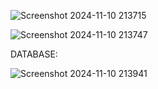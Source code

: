 ![Screenshot 2024-11-10 213715](https://github.com/user-attachments/assets/b12a1a56-8636-483f-8452-b59ef66a6f52)


![Screenshot 2024-11-10 213747](https://github.com/user-attachments/assets/c3bcc00e-17ac-4038-8b59-b526cd87e71a)


DATABASE:

![Screenshot 2024-11-10 213941](https://github.com/user-attachments/assets/6c8447da-50fd-4397-98d8-7ca98ddceb5b)

